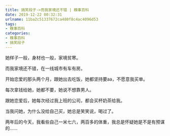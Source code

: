 ```yaml
---
title: 搞笑段子->而我家境还不错 | 糗事百科
date: 2019-12-22 00:32:31
urlname: 11ba2c51337672ca480f8c4ac4096d53
tags: 
- 糗事百科
categories:
- 糗事百科
- 搞笑段子
---
```

她样子一般，身材也一般，家境贫寒。

而我家境还不错，在一线城市有车有房。

开始恋爱的那头两个月，跟她出去吃饭，她都坚持要aa，不愿意我买单。

每次拿钱给她，她都不要，她说不想靠男人。

跟她恋爱后，她每次经过我上班的公司，都会买杯奶茶给我。

当我问她，为什么没给自己买，她总是笑笑说，喝过了。

两年后的今天，我看些自己一米七六，两百多的体重，我总是怀疑她是不是有预谋的……



